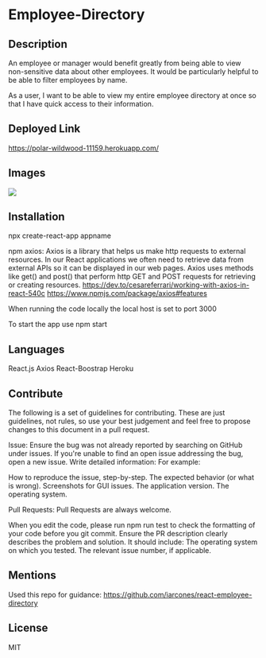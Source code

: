 # Employee-Directory

## Description

An employee or manager would benefit greatly from being able to view non-sensitive data about other employees. It would be particularly helpful to be able to filter employees by name.

As a user, I want to be able to view my entire employee directory at once so that I have quick access to their information.

## Deployed Link

https://polar-wildwood-11159.herokuapp.com/

## Images

![](/public/)

## Installation

npx create-react-app appname

npm axios:
Axios is a library that helps us make http requests to external resources. In our React applications we often need to retrieve data from external APIs so it can be displayed in our web pages. Axios uses methods like get() and post() that perform http GET and POST requests for retrieving or creating resources.
https://dev.to/cesareferrari/working-with-axios-in-react-540c
https://www.npmjs.com/package/axios#features

When running the code locally the local host is set to port 3000

To start the app use npm start

## Languages

React.js
Axios
React-Boostrap
Heroku

## Contribute

The following is a set of guidelines for contributing. These are just guidelines, not rules, so use your best judgement and feel free to propose changes to this document in a pull request.

Issue: Ensure the bug was not already reported by searching on GitHub under issues. If you're unable to find an open issue addressing the bug, open a new issue. Write detailed information: For example:

How to reproduce the issue, step-by-step. The expected behavior (or what is wrong). Screenshots for GUI issues. The application version. The operating system.

Pull Requests: Pull Requests are always welcome.

When you edit the code, please run npm run test to check the formatting of your code before you git commit. Ensure the PR description clearly describes the problem and solution. It should include: The operating system on which you tested. The relevant issue number, if applicable.

## Mentions

Used this repo for guidance:
https://github.com/iarcones/react-employee-directory

## License

MIT
